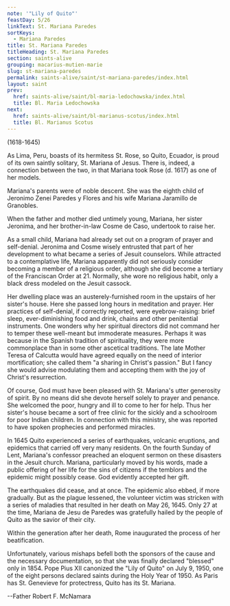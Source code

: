 ```yaml
---
note: '"Lily of Quito"'
feastDay: 5/26
linkText: St. Mariana Paredes
sortKeys:
  - Mariana Paredes
title: St. Mariana Paredes
titleHeading: St. Mariana Paredes
section: saints-alive
grouping: macarius-mutien-marie
slug: st-mariana-paredes
permalink: saints-alive/saint/st-mariana-paredes/index.html
layout: saint
prev:
  href: saints-alive/saint/bl-maria-ledochowska/index.html
  title: Bl. Maria Ledochowska
next:
  href: saints-alive/saint/bl-marianus-scotus/index.html
  title: Bl. Marianus Scotus
---
```

(1618-1645)

As Lima, Peru, boasts of its hermitess St. Rose, so Quito, Ecuador, is proud of its own saintly solitary, St. Mariana of Jesus. There is, indeed, a connection between the two, in that Mariana took Rose (d. 1617) as one of her models.

Mariana's parents were of noble descent. She was the eighth child of Jeronimo Zenei Paredes y Flores and his wife Mariana Jaramillo de Granobles.

When the father and mother died untimely young, Mariana, her sister Jeronima, and her brother-in-law Cosme de Caso, undertook to raise her.

As a small child, Mariana had already set out on a program of prayer and self-denial. Jeronima and Cosme wisely entrusted that part of her development to what became a series of Jesuit counselors. While attracted to a contemplative life, Mariana apparently did not seriously consider becoming a member of a religious order, although she did become a tertiary of the Franciscan Order at 21. Normally, she wore no religious habit, only a black dress modeled on the Jesuit cassock.

Her dwelling place was an austerely-furnished room in the upstairs of her sister's house. Here she passed long hours in meditation and prayer. Her practices of self-denial, if correctly reported, were eyebrow-raising: brief sleep, ever-diminishing food and drink, chains and other penitential instruments. One wonders why her spiritual directors did not command her to temper these well-meant but immoderate measures. Perhaps it was because in the Spanish tradition of spirituality, they were more commonplace than in some other ascetical traditions. The late Mother Teresa of Calcutta would have agreed equally on the need of interior mortification; she called them "a sharing in Christ's passion." But I fancy she would advise modulating them and accepting them with the joy of Christ's resurrection.

Of course, God must have been pleased with St. Mariana's utter generosity of spirit. By no means did she devote herself solely to prayer and penance. She welcomed the poor, hungry and ill to come to her for help. Thus her sister's house became a sort of free clinic for the sickly and a schoolroom for poor Indian children. In connection with this ministry, she was reported to have spoken prophecies and performed miracles.

In 1645 Quito experienced a series of earthquakes, volcanic eruptions, and epidemics that carried off very many residents. On the fourth Sunday of Lent, Mariana's confessor preached an eloquent sermon on these disasters in the Jesuit church. Mariana, particularly moved by his words, made a public offering of her life for the sins of citizens if the temblors and the epidemic might possibly cease. God evidently accepted her gift.

The earthquakes did cease, and at once. The epidemic also ebbed, if more gradually. But as the plague lessened, the volunteer victim was stricken with a series of maladies that resulted in her death on May 26, 1645. Only 27 at the time, Mariana de Jesu de Paredes was gratefully hailed by the people of Quito as the savior of their city.

Within the generation after her death, Rome inaugurated the process of her beatification.

Unfortunately, various mishaps befell both the sponsors of the cause and the necessary documentation, so that she was finally declared "blessed" only in 1854. Pope Pius XII canonized the "Lily of Quito" on July 9, 1950, one of the eight persons declared saints during the Holy Year of 1950. As Paris has St. Genevieve for protectress, Quito has its St. Mariana.

\--Father Robert F. McNamara